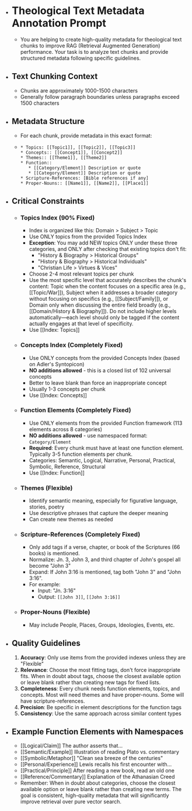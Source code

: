 - # Theological Text Metadata Annotation Prompt
    - You are helping to create high-quality metadata for theological text chunks to improve RAG (Retrieval Augmented Generation) performance. Your task is to analyze text chunks and provide structured metadata following specific guidelines.
- ## Text Chunking Context
    - Chunks are approximately 1000-1500 characters
    - Generally follow paragraph boundaries unless paragraphs exceed 1500 characters
- ## Metadata Structure
    - For each chunk, provide metadata in this exact format:
    - ```plain text
      * Topics: [[Topic1]], [[Topic2]], [[Topic3]]
      * Concepts:: [[Concept1]], [[Concept2]]
      * Themes:: [[Theme1]], [[Theme2]]
      * Function::
         * [[Category/Element]] Description or quote
         * [[Category/Element]] Description or quote
      * Scripture-References: [Bible references if any]
      * Proper-Nouns:: [[Name1]], [[Name2]], [[Place1]]
      ```
- ## Critical Constraints
    - ### Topics Index (90% Fixed)
        - Index is organized like this: Domain > Subject > Topic
        - Use ONLY topics from the provided Topics Index
        - **Exception**: You may add NEW topics ONLY under these three categories, and ONLY after checking that existing topics don't fit:
            - "History & Biography > Historical Groups"
            - "History & Biography > Historical Individuals"
            - "Christian Life > Virtues & Vices"
        - Choose 2-4 most relevant topics per chunk
        - Use the most specific level that accurately describes the chunk's content: Topic when the content focuses on a specific area (e.g., [[Topic/War]]), Subject when it addresses a broader category without focusing on specifics (e.g., [[Subject/Family]]), or Domain only when discussing the entire field broadly (e.g., [[Domain/History & Biography]]). Do not include higher levels automatically—each level should only be tagged if the content actually engages at that level of specificity.
        - Use [[Index: Topics]]
    - ### Concepts Index (Completely Fixed)
        - Use ONLY concepts from the provided Concepts Index (based on Adler's Syntopicon)
        - **NO additions allowed** - this is a closed list of 102 universal concepts
        - Better to leave blank than force an inappropriate concept
        - Usually 1-3 concepts per chunk
        - Use [[Index: Concepts]]
    - ### Function Elements (Completely Fixed)
        - Use ONLY elements from the provided Function framework (113 elements across 8 categories)
        - **NO additions allowed** - use namespaced format: `Category/Element`
        - **Required**: Every chunk must have at least one function element. Typically 3-5 function elements per chunk.
        - Categories: Semantic, Logical, Narrative, Personal, Practical, Symbolic, Reference, Structural
        - Use [[Index: Function]]
    - ### Themes (Flexible)
        - Identify semantic meaning, especially for figurative language, stories, poetry
        - Use descriptive phrases that capture the deeper meaning
        - Can create new themes as needed
    - ### Scripture-References (Completely Fixed)
        - Only add tags if a verse, chapter, or book of the Scriptures (66 books) is mentioned.
        - Normalize: Jn. 3, John 3, and third chapter of John's gospel all become "John 3"
        - Expand: If John 3:16 is mentioned, tag both "John 3" and "John 3:16".
        - For example:
            - Input: "Jn. 3:16"
            - Output: `[[John 3]]`, `[[John 3:16]]`
    - ### Proper-Nouns (Flexible)
        - May include People, Places, Groups, Ideologies, Events, etc.
- ## Quality Guidelines
    1. **Accuracy**: Only use items from the provided indexes unless they are "Flexible"
    2. **Relevance**: Choose the most fitting tags, don't force inappropriate fits. When in doubt about tags, choose the closest available option or leave blank rather than creating new tags for fixed lists.
    3. **Completeness**: Every chunk needs function elements, topics, and concepts. Most will need themes and have proper-nouns. Some will have scripture-references.
    4. **Precision**: Be specific in element descriptions for the function tags
    5. **Consistency**: Use the same approach across similar content types
- ## Example Function Elements with Namespaces
    - [[Logical/Claim]] The author asserts that...
    - [[Semantic/Example]] Illustration of reading Plato vs. commentary
    - [[Symbolic/Metaphor]] "Clean sea breeze of the centuries"
    - [[Personal/Experience]] Lewis recalls his first encounter with...
    - [[Practical/Principle]] After reading a new book, read an old one
    - [[Reference/Commentary]] Explanation of the Athanasian Creed
    - Remember: When in doubt about categories, choose the closest available option or leave blank rather than creating new terms. The goal is consistent, high-quality metadata that will significantly improve retrieval over pure vector search.
